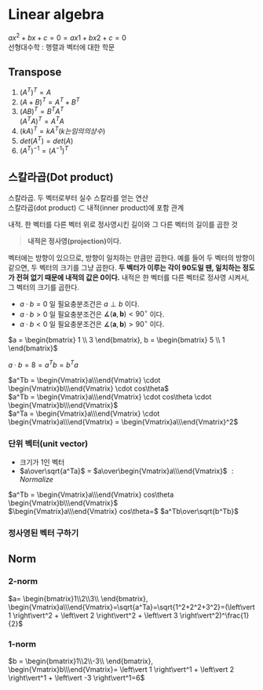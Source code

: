 # Linear algebra

$ax^2 + bx + c = 0 = ax1 + bx2 + c = 0$  
선형대수학 : 행렬과 벡터에 대한 학문

## Transpose
1. $(A^T)^T = A$
2. $(A + B)^T = A^T + B^T$
3. $(AB)^T = B^TA^T$  
$(A^TA)^T = A^TA$
4. $(kA)^T = kA^T (k는 임의의 상수)$
5. $det(A^T) = det(A)$
6. $(A^T)^{-1} = (A^{-1})^T$

## 스칼라곱(Dot product)
스칼라곱. 두 벡터로부터 실수 스칼라를 얻는 연산  
스칼라곱(dot product) $\subset$ 내적(inner product)에 포함 관계  

내적. 한 벡터를 다른 벡터 위로 정사영시킨 길이와 그 다른 벡터의 길이를 곱한 것  
>**내적은 정사영(projection)이다.**

벡터에는 방향이 있으므로, 방향이 일치하는 만큼만 곱한다. 예를 들어 두 벡터의 방향이 같으면, 두 벡터의 크기를 그냥 곱한다. **두 벡터가 이루는 각이 90도일 땐, 일치하는 정도가 전혀 없기 때문에 내적의 값은 0이다.** 내적은 한 벡터를 다른 벡터로 정사영 시켜서, 그 벡터의 크기를 곱한다.  


- $a \cdot b=0$ 일 필요충분조건은 $a \perp b$ 이다.
- $a \cdot b>0$ 일 필요충분조건은 $\measuredangle(\mathbf {a},\mathbf {b})<90^{\circ}$ 이다.
- $a \cdot b<0$ 일 필요충분조건은 $\measuredangle(\mathbf {a},\mathbf {b})>90^{\circ}$ 이다.


$a = \begin{bmatrix} 1 \\ 3 \end{bmatrix}, b = \begin{bmatrix} 5 \\ 1 \end{bmatrix}$  

$a \cdot b = 8 = a^Tb = b^Ta$

$a^Tb = \begin{Vmatrix}a\\\end{Vmatrix} \cdot \begin{Vmatrix}b\\\end{Vmatrix} \cdot cos\theta$  
$a^Tb = \begin{Vmatrix}a\\\end{Vmatrix} \cdot cos\theta \cdot \begin{Vmatrix}b\\\end{Vmatrix}$  
$a^Ta = \begin{Vmatrix}a\\\end{Vmatrix} \cdot \begin{Vmatrix}a\\\end{Vmatrix} = \begin{Vmatrix}a\\\end{Vmatrix}^2$

### 단위 벡터(unit vector)
- 크기가 1인 벡터
- $a\over\sqrt{a^Ta}$ $=$ $a\over\begin{Vmatrix}a\\\end{Vmatrix}$ $: Normalize$ 

$a^Tb = \begin{Vmatrix}a\\\end{Vmatrix} cos\theta \begin{Vmatrix}b\\\end{Vmatrix}$  
$\begin{Vmatrix}a\\\end{Vmatrix} cos\theta=$ $a^Tb\over\sqrt{b^Tb}$  

### 정사영된 벡터 구하기


## Norm
### 2-norm
$a= \begin{bmatrix}1\\2\\3\\ \end{bmatrix}, \begin{Vmatrix}a\\\end{Vmatrix}=\sqrt{a^Ta}=\sqrt{1^2+2^2+3^2}=(\left\vert 1 \right\vert^2 + \left\vert 2 \right\vert^2 + \left\vert 3 \right\vert^2)^\frac{1}{2}$

### 1-norm
$b = \begin{bmatrix}1\\2\\-3\\ \end{bmatrix}, \begin{Vmatrix}b\\\end{Vmatrix}= \left\vert 1 \right\vert^1 + \left\vert 2 \right\vert^1 +  \left\vert -3 \right\vert^1=6$



